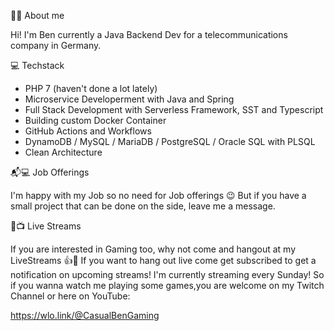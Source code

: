 👋🧑 About me

Hi! I'm Ben currently a Java Backend Dev for a telecommunications company in Germany. 

💻 Techstack

- PHP 7 (haven't done a lot lately)
- Microservice Developerment with Java and Spring
- Full Stack Development with Serverless Framework, SST and Typescript
- Building custom Docker Container
- GitHub Actions and Workflows
- DynamoDB / MySQL / MariaDB / PostgreSQL / Oracle SQL with PLSQL
- Clean Architecture

📬💻 Job Offerings

I'm happy with my Job so no need for Job offerings 😉 But if you have a small project that can be done on the side, leave me a message.

🎥📺 Live Streams

If you are interested in Gaming too, why not come and hangout at my LiveStreams 👍🤣
If you want to hang out live come get subscribed to get a notification on upcoming streams! 
I'm currently streaming every Sunday! So if you wanna watch me playing some games,you are welcome on my Twitch Channel or here on YouTube: 

https://wlo.link/@CasualBenGaming
